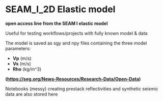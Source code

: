 SEAM_I_2D Elastic model
===========================

**open access line from the SEAM I elastic model**

Useful for testing workflows/projects with fully known model & data


The model is saved as sgy and npy files containing the three model parameters:

- **Vp** (m/s)
- **Vs** (m/s)
- **Rho** (kg/m^3)

**(https://seg.org/News-Resources/Research-Data/Open-Data)**

Notebooks (messy) creating prestack reflectivities and synthetic seismic data are also stored here
